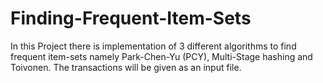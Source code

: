 # Finding-Frequent-Item-Sets
In this Project there is implementation of 3 different algorithms to find frequent item-sets namely Park-Chen-Yu (PCY), Multi-Stage hashing and Toivonen. The transactions will be given as an input file.
